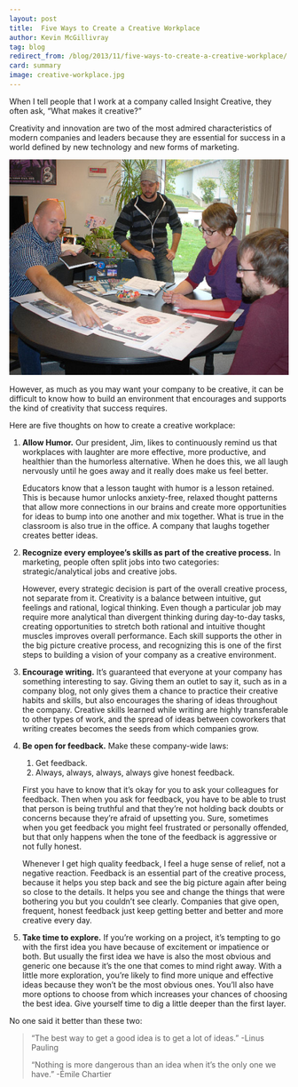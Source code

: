 ```yaml
---
layout: post
title:  Five Ways to Create a Creative Workplace
author: Kevin McGillivray
tag: blog
redirect_from: /blog/2013/11/five-ways-to-create-a-creative-workplace/
card: summary
image: creative-workplace.jpg
---
```


When I tell people that I work at a company called Insight Creative, they often ask, “What makes it creative?”

Creativity and innovation are two of the most admired characteristics of modern companies and leaders because they are essential for success in a world defined by new technology and new forms of marketing.

![](/img/creative-workplace.jpg)

However, as much as you may want your company to be creative, it can be difficult to know how to build an environment that encourages and supports the kind of creativity that success requires.

Here are five thoughts on how to create a creative workplace:

1. **Allow Humor.** Our president, Jim, likes to continuously remind us that workplaces with laughter are more effective, more productive, and healthier than the humorless alternative. When he does this, we all laugh nervously until he goes away and it really does make us feel better.

	Educators know that a lesson taught with humor is a lesson retained. This is because humor unlocks anxiety-free, relaxed thought patterns that allow more connections in our brains and create more opportunities for ideas to bump into one another and mix together. What is true in the classroom is also true in the office. A company that laughs together creates better ideas.

2. **Recognize every employee’s skills as part of the creative process.** In marketing, people often split jobs into two categories: strategic/analytical jobs and creative jobs.

	However, every strategic decision is part of the overall creative process, not separate from it. Creativity is a balance between intuitive, gut feelings and rational, logical thinking. Even though a particular job may require more analytical than divergent thinking during day-to-day tasks, creating opportunities to stretch both rational and intuitive thought muscles improves overall performance. Each skill supports the other in the big picture creative process, and recognizing this is one of the first steps to building a vision of your company as a creative environment.

3. **Encourage writing.** It’s guaranteed that everyone at your company has something interesting to say. Giving them an outlet to say it, such as in a company blog, not only gives them a chance to practice their creative habits and skills, but also encourages the sharing of ideas throughout the company. Creative skills learned while writing are highly transferable to other types of work, and the spread of ideas between coworkers that writing creates becomes the seeds from which companies grow.

4. **Be open for feedback.** Make these company-wide laws:

	1. Get feedback.
	2. Always, always, always, always give honest feedback.

	First you have to know that it’s okay for you to ask your colleagues for feedback. Then when you ask for feedback, you have to be able to trust that person is being truthful and that they’re not holding back doubts or concerns because they’re afraid of upsetting you. Sure, sometimes when you get feedback you might feel frustrated or personally offended, but that only happens when the tone of the feedback is aggressive or not fully honest.

	Whenever I get high quality feedback, I feel a huge sense of relief, not a negative reaction. Feedback is an essential part of the creative process, because it helps you step back and see the big picture again after being so close to the details. It helps you see and change the things that were bothering you but you couldn’t see clearly. Companies that give open, frequent, honest feedback just keep getting better and better and more creative every day.

5. **Take time to explore.** If you’re working on a project, it’s tempting to go with the first idea you have because of excitement or impatience or both. But usually the first idea we have is also the most obvious and generic one because it’s the one that comes to mind right away. With a little more exploration, you’re likely to find more unique and effective ideas because they won’t be the most obvious ones. You’ll also have more options to choose from which increases your chances of choosing the best idea. Give yourself time to dig a little deeper than the first layer.

No one said it better than these two:

>“The best way to get a good idea is to get a lot of ideas.”
>-Linus Pauling
>
>“Nothing is more dangerous than an idea when it’s the only one we have.”
>-Émile Chartier
